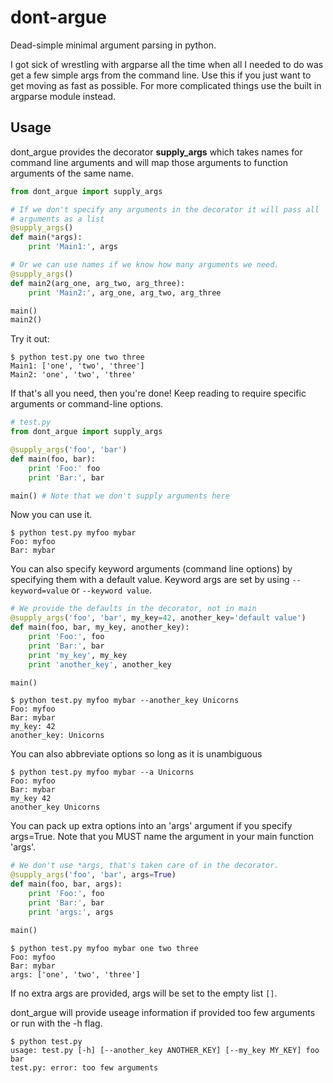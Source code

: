 # dont-argue
Dead-simple minimal argument parsing in python.

I got sick of wrestling with argparse all the time when all I needed to do was
get a few simple args from the command line. Use this if you just want to get
moving as fast as possible. For more complicated things use the built in
argparse module instead.

## Usage

dont_argue provides the decorator **supply_args** which takes names for command
line arguments and will map those arguments to function arguments of the same
name.
```python
from dont_argue import supply_args

# If we don't specify any arguments in the decorator it will pass all 
# arguments as a list
@supply_args()
def main(*args):
    print 'Main1:', args

# Or we can use names if we know how many arguments we need.
@supply_args()
def main2(arg_one, arg_two, arg_three):
    print 'Main2:', arg_one, arg_two, arg_three

main()
main2()
```

Try it out:
```
$ python test.py one two three
Main1: ['one', 'two', 'three']
Main2: 'one', 'two', 'three'
```

If that's all you need, then you're done! Keep reading to require specific
arguments or command-line options.

```python
# test.py
from dont_argue import supply_args

@supply_args('foo', 'bar')
def main(foo, bar):
    print 'Foo:' foo
    print 'Bar:', bar

main() # Note that we don't supply arguments here
```

Now you can use it.
```
$ python test.py myfoo mybar
Foo: myfoo
Bar: mybar
```

You can also specify keyword arguments (command line options) by specifying
them with a default value. Keyword args are set by using `--keyword=value` or
`--keyword value`.
```python
# We provide the defaults in the decorator, not in main
@supply_args('foo', 'bar', my_key=42, another_key='default value')
def main(foo, bar, my_key, another_key):
    print 'Foo:', foo
    print 'Bar:', bar
    print 'my_key', my_key
    print 'another_key', another_key

main()
```

```
$ python test.py myfoo mybar --another_key Unicorns
Foo: myfoo
Bar: mybar
my_key: 42
another_key: Unicorns
```
You can also abbreviate options so long as it is unambiguous
```
$ python test.py myfoo mybar --a Unicorns
Foo: myfoo
Bar: mybar
my_key 42
another_key Unicorns
```

You can pack up extra options into an 'args' argument if you specify args=True.
Note that you MUST name the argument in your main function 'args'.
```python
# We don't use *args, that's taken care of in the decorator.
@supply_args('foo', 'bar', args=True)
def main(foo, bar, args):
    print 'Foo:', foo
    print 'Bar:', bar
    print 'args:', args

main()
```

```
$ python test.py myfoo mybar one two three
Foo: myfoo
Bar: mybar
args: ['one', 'two', 'three']
```

If no extra args are provided, args will be set to the empty list `[]`.

dont_argue will provide useage information if provided too few arguments or run
with the -h flag.
```
$ python test.py
usage: test.py [-h] [--another_key ANOTHER_KEY] [--my_key MY_KEY] foo bar
test.py: error: too few arguments
```
